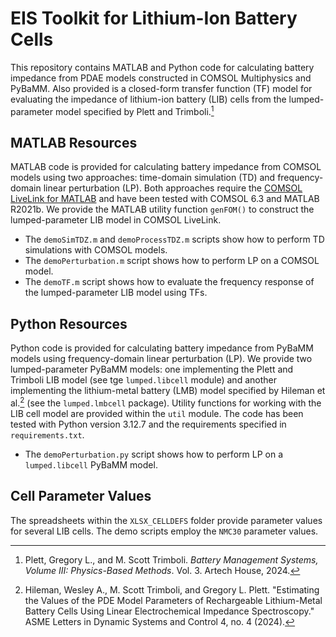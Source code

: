 # EIS Toolkit for Lithium-Ion Battery Cells

This repository contains MATLAB and Python code for calculating battery impedance from PDAE models constructed in COMSOL Multiphysics and PyBaMM. Also provided is a closed-form transfer function (TF) model for evaluating the impedance of lithium-ion battery (LIB) cells from the lumped-parameter model specified by Plett and Trimboli.[^1]

## MATLAB Resources

MATLAB code is provided for calculating battery impedance from COMSOL models using two approaches: time-domain simulation (TD) and frequency-domain linear perturbation (LP). Both approaches require the [COMSOL LiveLink for MATLAB](https://www.comsol.com/livelink-for-matlab) and have been tested with COMSOL 6.3 and MATLAB R2021b. We provide the MATLAB utility function `genFOM()` to construct the lumped-parameter LIB model in COMSOL LiveLink.

- The `demoSimTDZ.m` and `demoProcessTDZ.m` scripts show how to perform TD simulations with COMSOL models.
- The `demoPerturbation.m` script shows how to perform LP on a COMSOL model.
- The `demoTF.m` script shows how to evaluate the frequency response of the lumped-parameter LIB model using TFs.

## Python Resources

Python code is provided for calculating battery impedance from PyBaMM models using frequency-domain linear perturbation (LP). We provide two lumped-parameter PyBaMM models: one implementing the Plett and Trimboli LIB model (see tge `lumped.libcell` module) and another implementing the lithium-metal battery (LMB) model specified by Hileman et al.[^2] (see the `lumped.lmbcell` package). Utility functions for working with the LIB cell model are provided within the `util` module. The code has been tested with Python version 3.12.7 and the requirements specified in `requirements.txt`.

- The `demoPerturbation.py` script shows how to perform LP on a `lumped.libcell` PyBaMM model.

## Cell Parameter Values

The spreadsheets within the `XLSX_CELLDEFS` folder provide parameter values for several LIB cells. The demo scripts employ the `NMC30` parameter values.

[^1]: Plett, Gregory L., and M. Scott Trimboli. _Battery Management Systems, Volume III: Physics-Based Methods_. Vol.&nbsp;3. Artech House, 2024.

[^2]: Hileman, Wesley A., M. Scott Trimboli, and Gregory L. Plett. "Estimating the Values of the PDE Model Parameters of Rechargeable Lithium-Metal Battery Cells Using Linear Electrochemical Impedance Spectroscopy." ASME Letters in Dynamic Systems and Control 4, no. 4 (2024).

